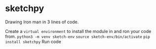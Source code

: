 # sketchpy
Drawing Iron man in 3 lines of code.

Create a `virtual environment` to install the module in and ron your code from.
`python3 -m venv sketch-env`
`source sketch-env/bin/activate`
`pip install sketchpy`
Run code
